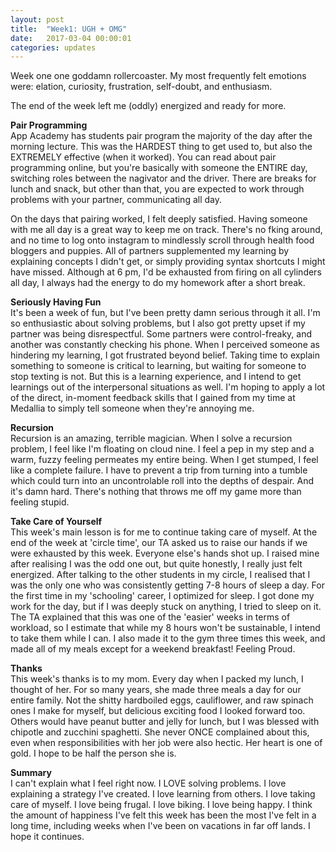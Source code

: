 ```yaml
---
layout: post
title:  "Week1: UGH + OMG"
date:   2017-03-04 00:00:01
categories: updates
---
```

Week one one goddamn rollercoaster. My most frequently felt emotions were: elation, curiosity, frustration, self-doubt, and enthusiasm. 

The end of the week left me (oddly) energized and ready for more.

<b>Pair Programming</b> <br>
App Academy has students pair program the majority of the day after the morning lecture. This was the HARDEST thing to get used to, but also the EXTREMELY effective (when it worked). You can read about pair programming online, but you're basically with someone the ENTIRE day, switching roles between the nagivator and the driver. There are breaks for lunch and snack, but other than that, you are expected to work through problems with your partner, communicating all day. 

On the days that pairing worked, I felt deeply satisfied. Having someone with me all day is a great way to keep me on track. There's no fking around, and no time to log onto instagram to mindlessly scroll through health food bloggers and puppies. All of partners supplemented my learning by explaining concepts I didn't get, or simply providing syntax shortcuts I might have missed. Although at 6 pm, I'd be exhausted from firing on all cylinders all day, I always had the energy to do my homework after a short break.

<b>Seriously Having Fun</b> <br>
It's been a week of fun, but I've been pretty damn serious through it all. I'm so enthusiastic about solving problems, but I also got pretty upset if my partner was being disrespectful. Some partners were control-freaky, and another was constantly checking his phone. When I perceived someone as hindering my learning, I got frustrated beyond belief. Taking time to explain something to someone is critical to learning, but waiting for someone to stop texting is not. But this is a learning experience, and I intend to get learnings out of the interpersonal situations as well. I'm hoping to apply a lot of the direct, in-moment feedback skills that I gained from my time at Medallia to simply tell someone when they're annoying me. 

<b>Recursion</b> <br>
Recursion is an amazing, terrible magician. When I solve a recursion problem, I feel like I'm floating on cloud nine. I feel a pep in my step and a warm, fuzzy feeling permeates my entire being. When I get stumped, I feel like a complete failure. I have to prevent a trip from turning into a tumble which could turn into an uncontrolable roll into the depths of despair. And it's damn hard. There's nothing that throws me off my game more than feeling stupid. 

<b>Take Care of Yourself</b> <br>
This week's main lesson is for me to continue taking care of myself. At the end of the week at 'circle time', our TA asked us to raise our hands if we were exhausted by this week. Everyone else's hands shot up. I raised mine after realising I was the odd one out, but quite honestly, I really just felt energized. After talking to the other students in my circle, I realised that I was the only one who was consistently getting 7-8 hours of sleep a day. For the first time in my 'schooling' career, I optimized for sleep. I got done my work for the day, but if I was deeply stuck on anything, I tried to sleep on it. The TA explained that this was one of the 'easier' weeks in terms of workload, so I estimate that while my 8 hours won't be sustainable, I intend to take them while I can. I also made it to the gym three times this week, and made all of my meals except for a weekend breakfast! Feeling Proud. 

<b>Thanks</b> <br>
This week's thanks is to my mom. Every day when I packed my lunch, I thought of her. For so many years, she made three meals a day for our entire family. Not the shitty hardboiled eggs, cauliflower, and raw spinach ones I make for myself, but delicious exciting food I looked forward too. Others would have peanut butter and jelly for lunch, but I was blessed with chipotle and zucchini spaghetti. She never ONCE complained about this, even when responsibilities with her job were also hectic. Her heart is one of gold. I hope to be half the person she is.

<b>Summary</b> <br>
I can't explain what I feel right now. I LOVE solving problems. I love explaining a strategy I've created. I love learning from others. I love taking care of myself. I love being frugal. I love biking. I love being happy. I think the amount of happiness I've felt this week has been the most I've felt in a long time, including weeks when I've been on vacations in far off lands. I hope it continues. 
